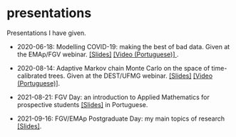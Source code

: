 # presentations
Presentations I have given.

- 2020-06-18: Modelling COVID-19: making the best of bad data. Given at the EMAp/FGV webinar. [[Slides]](https://github.com/maxbiostat/presentations/blob/master/PDF/LMCarvalho_COVID19_modelling.pdf) [[Video (Portuguese)] ](https://www.youtube.com/watch?v=Wf6AiAsIR0Y&t=4543s).

- 2020-08-14: Adaptive Markov chain Monte Carlo on the space of time-calibrated trees. Given at the DEST/UFMG webinar. [[Slides]](https://github.com/maxbiostat/presentations/blob/master/PDF/2020_LMCarvalho_MCM_Phylo.pdf)  [[Video (Portuguese)]](https://www.youtube.com/watch?v=CBp9K7dWLOU).

- 2021-08-21: FGV Day: an introduction to Applied Mathematics for prospective students [[Slides]](https://github.com/maxbiostat/presentations/blob/master/PDF/2021_FGV_day.pdf) in Portuguese.

- 2021-09-16: FGV/EMAp Postgraduate Day: my main topics of research [[Slides]](https://github.com/maxbiostat/presentations/blob/master/PDF/EMAp_postgrad_2021.pdf).
